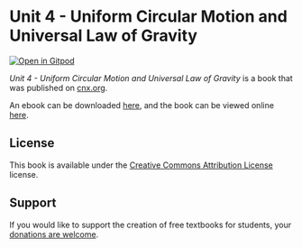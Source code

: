 # Unit 4 - Uniform Circular Motion and Universal Law of Gravity

[![Open in Gitpod](https://gitpod.io/button/open-in-gitpod.svg)](https://gitpod.io/from-referrer/)

_Unit 4 - Uniform Circular Motion and Universal Law of Gravity_ is a book that was published on [cnx.org](https://cnx.org/).

An ebook can be downloaded [here](https://github.com/cnx-user-books/cnxbook-unit-4-uniform-circular-motion-and-universal-law-of-gravity/releases/latest), and the book can be viewed online [here](https://github.com/cnx-user-books/cnxbook-unit-4-uniform-circular-motion-and-universal-law-of-gravity/releases/latest).

## License
This book is available under the [Creative Commons Attribution License](./LICENSE) license.

## Support
If you would like to support the creation of free textbooks for students, your [donations are welcome](https://riceconnect.rice.edu/donation/support-openstax-banner).
